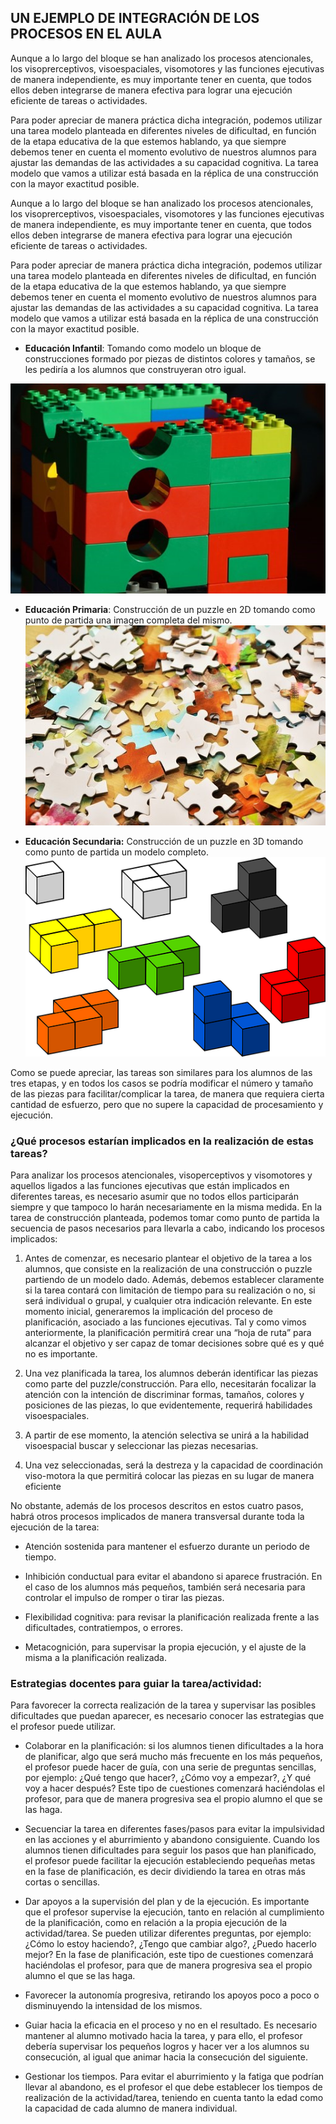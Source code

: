 ## UN EJEMPLO DE INTEGRACIÓN DE LOS PROCESOS EN EL AULA

Aunque a lo largo del bloque se han analizado los procesos atencionales, los visoprerceptivos, visoespaciales, visomotores y las funciones ejecutivas de manera independiente, es muy importante tener en cuenta, que todos ellos deben integrarse de manera efectiva para lograr una ejecución eficiente de tareas o actividades.

Para poder apreciar de manera práctica dicha integración, podemos utilizar una tarea modelo planteada en diferentes niveles de dificultad, en función de la etapa educativa de la que estemos hablando, ya que siempre debemos tener en cuenta el momento evolutivo de nuestros alumnos para ajustar las demandas de las actividades a su capacidad cognitiva. La tarea modelo que vamos a utilizar está basada en la réplica de una construcción con la mayor exactitud posible.

Aunque a lo largo del bloque se han analizado los procesos atencionales, los visoprerceptivos, visoespaciales, visomotores y las funciones ejecutivas de manera independiente, es muy importante tener en cuenta, que todos ellos deben integrarse de manera efectiva para lograr una ejecución eficiente de tareas o actividades.

Para poder apreciar de manera práctica dicha integración, podemos utilizar una tarea modelo planteada en diferentes niveles de dificultad, en función de la etapa educativa de la que estemos hablando, ya que siempre debemos tener en cuenta el momento evolutivo de nuestros alumnos para ajustar las demandas de las actividades a su capacidad cognitiva. La tarea modelo que vamos a utilizar está basada en la réplica de una construcción con la mayor exactitud posible.

   * **Educación Infantil**: Tomando como modelo un bloque de construcciones formado por piezas de distintos colores y tamaños, se les pediría a los alumnos que construyeran otro igual.

   ![Licencia: CC0](/assets/Cubo.jpg)
   
   * **Educación Primaria**: Construcción de un puzzle en 2D tomando como punto de partida una imagen completa del mismo.
   ![Licencia: CC0](/assets/PUzzle.jpg)
   
   * **Educación Secundaria:** Construcción de un puzzle en 3D tomando como punto de partida un modelo completo.
   ![Licencia: CC0](/assets/Construccion.png)
   
Como se puede apreciar, las tareas son similares para los alumnos de las tres etapas, y en todos los casos se podría modificar el número y tamaño de las piezas para facilitar/complicar la tarea, de manera que requiera cierta cantidad de esfuerzo, pero que no supere la capacidad de procesamiento y ejecución.


### ¿Qué procesos estarían implicados en la realización de estas tareas?

Para analizar los procesos atencionales, visoperceptivos y visomotores y aquellos ligados a las funciones ejecutivas que están implicados en diferentes tareas, es necesario asumir que no todos ellos participarán siempre y que tampoco lo harán necesariamente en la misma medida. En la tarea de construcción planteada, podemos tomar como punto de partida la secuencia de pasos necesarios para llevarla a cabo, indicando los procesos implicados:

1. Antes de comenzar, es necesario plantear el objetivo de la tarea a los alumnos, que consiste en la realización de una construcción o puzzle partiendo de un modelo dado. Además, debemos establecer claramente si la tarea contará con limitación de tiempo para su realización o no, si será individual o grupal, y cualquier otra indicación relevante. En este momento inicial, generaremos la implicación del proceso de planificación, asociado a las funciones ejecutivas. Tal y como vimos anteriormente, la planificación permitirá crear una “hoja de ruta” para alcanzar el objetivo y ser capaz de tomar decisiones sobre qué es y qué no es importante.

2. Una vez planificada la tarea, los alumnos deberán identificar las piezas como parte del puzzle/construcción. Para ello, necesitarán focalizar la atención con la intención de discriminar formas, tamaños, colores y posiciones de las piezas, lo que evidentemente, requerirá habilidades visoespaciales.

3. A partir de ese momento, la atención selectiva se unirá a la habilidad visoespacial buscar y seleccionar las piezas necesarias.

4. Una vez seleccionadas, será la destreza y la capacidad de coordinación viso-motora la que permitirá colocar las piezas en su lugar de manera eficiente

No obstante, además de los procesos descritos en estos cuatro pasos, habrá otros procesos implicados de manera transversal durante toda la ejecución de la tarea:

- Atención sostenida para mantener el esfuerzo durante un periodo de tiempo.

- Inhibición conductual para evitar el abandono si aparece frustración. En el caso de los alumnos más pequeños, también será necesaria para controlar el impulso de romper o tirar las piezas.

- Flexibilidad cognitiva: para revisar la planificación realizada frente a las dificultades, contratiempos, o errores.

- Metacognición, para supervisar la propia ejecución, y el ajuste de la misma a la planificación realizada.


### Estrategias docentes para guiar la tarea/actividad:

Para favorecer la correcta realización de la tarea y supervisar las posibles dificultades que puedan aparecer, es necesario conocer las estrategias que el profesor puede utilizar. 

- Colaborar en la planificación: si los alumnos tienen dificultades a la hora de planificar, algo que será mucho más frecuente en los más pequeños, el profesor puede hacer de guía, con una serie de preguntas sencillas, por ejemplo: ¿Qué tengo que hacer?, ¿Cómo voy a empezar?, ¿Y qué voy a hacer después? Este tipo de cuestiones comenzará haciéndolas el profesor, para que de manera progresiva sea el propio alumno el que se las haga.

- Secuenciar la tarea en diferentes fases/pasos para evitar la impulsividad en las acciones y el aburrimiento y abandono consiguiente. Cuando los alumnos tienen dificultades para seguir los pasos que han planificado, el profesor puede facilitar la ejecución estableciendo pequeñas metas en la fase de planificación, es decir dividiendo la tarea en otras más cortas o sencillas.

- Dar apoyos a la supervisión del plan y de la ejecución. Es importante que el profesor supervise la ejecución, tanto en relación al cumplimiento de la planificación, como en relación a la propia ejecución de la actividad/tarea. Se pueden utilizar diferentes preguntas, por ejemplo: ¿Cómo lo estoy haciendo?, ¿Tengo que cambiar algo?, ¿Puedo hacerlo mejor?  En la fase de planificación, este tipo de cuestiones comenzará haciéndolas el profesor, para que de manera progresiva sea el propio alumno el que se las haga.

- Favorecer la autonomía progresiva, retirando los apoyos poco a poco o disminuyendo la intensidad de los mismos.

- Guiar hacia la eficacia en el proceso y no en el resultado. Es necesario mantener al alumno motivado hacia la tarea, y para ello, el profesor debería supervisar los pequeños logros y hacer ver a los alumnos su consecución, al igual que animar hacia la consecución del siguiente.

- Gestionar los tiempos. Para evitar el aburrimiento y la fatiga que podrían llevar al abandono, es el profesor el que debe establecer los tiempos de realización de la actividad/tarea, teniendo en cuenta tanto la edad como la capacidad de cada alumno de manera individual.